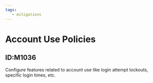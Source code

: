 ```yaml
---
tags:
   - mitigations
---
```

# Account Use Policies
## ID:M1036
Configure features related to account use like login attempt lockouts, specific login times, etc.
